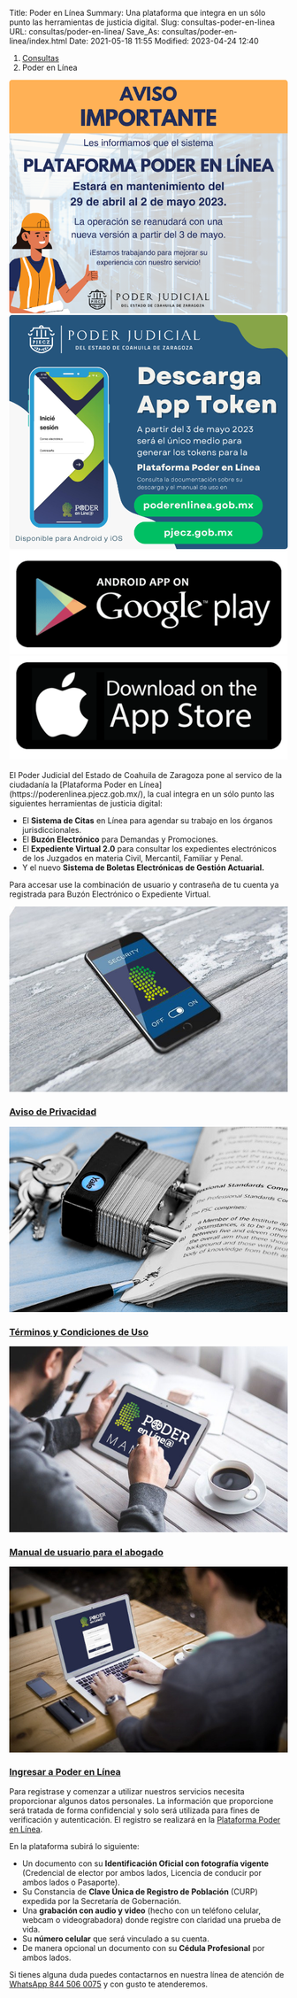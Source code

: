 Title: Poder en Línea
Summary: Una plataforma que integra en un sólo punto las herramientas de justicia digital.
Slug: consultas-poder-en-linea
URL: consultas/poder-en-linea/
Save_As: consultas/poder-en-linea/index.html
Date: 2021-05-18 11:55
Modified: 2023-04-24 12:40


<nav aria-label="breadcrumb">
<ol class="breadcrumb">
<li class="breadcrumb-item"><a href="../">Consultas</a></li>
<li class="breadcrumb-item active" aria-current="page">Poder en Línea</li>
</ol>
</nav>

<div class="row">
    <div class="col-md-6 col-xs-12 mt-2">
        <img class="img-fluid" style="border-radius:5px;" src="poder-en-linea-01-aviso-Importante.png">
    </div>    
    <div class="col-md-6 col-xs-12 mt-2">
        <img class="img-fluid" style="border-radius:5px;" src="poder-en-linea-02-descarga-app-token-2.png">
    </div>
</div>
<div class="row">
    <div class="col-md-6"></div>    
    <div class="col-md-3 mt-2">
        <a href="https://play.google.com/store/apps/details?id=com.poderlineatokenapp&pli=1"><img class="img-fluid" src="google-play.png"></a>
    </div>
    <div class="col-md-3 mt-2">
        <a href="https://apps.apple.com/mx/app/app-token/id1669177678"><img class="img-fluid" src="app-store.png"></a>
    </div>
</div>
<br>
El Poder Judicial del Estado de Coahuila de Zaragoza pone al servico de la ciudadanía la [Plataforma Poder en Línea](https://poderenlinea.pjecz.gob.mx/), la cual integra en un sólo punto las siguientes herramientas de justicia digital:

- El **Sistema de Citas** en Línea para agendar su trabajo en los órganos jurisdiccionales.
- El **Buzón Electrónico** para Demandas y Promociones.
- El **Expediente Virtual 2.0** para consultar los expedientes electrónicos de los Juzgados en materia Civil, Mercantil, Familiar y Penal.
- Y el nuevo **Sistema de Boletas Electrónicas de Gestión Actuarial.**

Para accesar use la combinación de usuario y contraseña de tu cuenta ya registrada para Buzón Electrónico o Expediente Virtual.

<div class="container pt-4 pb-2">
    <div class="row">
        <div class="col-md-3">
            <div class="card destacados-card mb-2">
                <a href="aviso-de-privacidad.html"><img class="card-img-top" src="imagen-aviso-de-privacidad.jpg"></a>
                <div class="card-body">
                    <a href="aviso-de-privacidad.html"><h3 class="card-title mb-0">Aviso de Privacidad</h3></a>
                </div>
            </div>
        </div>
        <div class="col-md-3">
            <div class="card destacados-card mb-2">
                <a href="terminos-condiciones.html"><img class="card-img-top" src="imagen-terminos-condiciones.jpg"></a>
                <div class="card-body">
                    <a href="terminos-condiciones.html"><h3 class="card-title mb-0">Términos y Condiciones de Uso</h3></a>
                </div>
            </div>
        </div>
        <div class="col-md-3">
            <div class="card destacados-card mb-2">
                <a href="https://storage.googleapis.com/pjecz-gob-mx/Consultas/Poder%20en%20Linea/Manual%20de%20usuario%20Poder%20en%20linea.pdf" target="_blank"><img class="card-img-top" src="imagen-manual.jpg"></a>
                <div class="card-body">
                    <a href="https://storage.googleapis.com/pjecz-gob-mx/Consultas/Poder%20en%20Linea/Manual%20de%20usuario%20Poder%20en%20linea.pdf" target="_blank"><h3 class="card-title mb-0">Manual de usuario para el abogado</h3></a>
                </div>
            </div>
        </div>
        <div class="col-md-3">
            <div class="card destacados-card mb-2">
                <a href="https://poderenlinea.pjecz.gob.mx/" target="_blank"><img class="card-img-top" src="imagen-acceso-poder-en-linea.jpg"></a>
                <div class="card-body">
                    <a href="https://poderenlinea.pjecz.gob.mx/" target="_blank"><h3 class="card-title mb-0">Ingresar a Poder en Línea</h3></a>
                </div>
            </div>
        </div>
    </div>
</div>

Para registrase y comenzar a utilizar nuestros servicios necesita proporcionar algunos datos personales. La información que proporcione será tratada de forma confidencial y solo será utilizada para fines de verificación y autenticación. El registro se realizará en la [Plataforma Poder en Línea](https://poderenlinea.pjecz.gob.mx/).

En la plataforma subirá lo siguiente:

- Un documento con su **Identificación Oficial con fotografía vigente** (Credencial de elector por ambos lados, Licencia de conducir por ambos lados o Pasaporte).
- Su Constancia de **Clave Única de Registro de Población** (CURP) expedida por la Secretaría de Gobernación.
- Una **grabación con audio y video** (hecho con un teléfono celular, webcam o videograbadora) donde registre con claridad una prueba de vida.
- Su **número celular** que será vinculado a su cuenta.
- De manera opcional un documento con su **Cédula Profesional** por ambos lados.

Si tienes alguna duda puedes contactarnos en nuestra línea de atención de [WhatsApp 844 506 0075](https://wa.me/528445060075) y con gusto te atenderemos.
